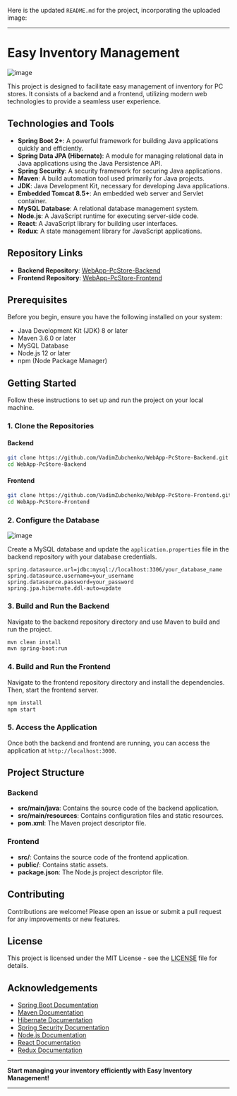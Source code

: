 Here is the updated `README.md` for the project, incorporating the uploaded image:

---

# Easy Inventory Management

![image](https://github.com/VadimZubchenko/WebApp-PcStore-Backend/assets/36922064/8ac9ffbe-dfb3-4fac-9448-ab67142491e7)


This project is designed to facilitate easy management of inventory for PC stores. It consists of a backend and a frontend, utilizing modern web technologies to provide a seamless user experience.

## Technologies and Tools

- **Spring Boot 2+**: A powerful framework for building Java applications quickly and efficiently.
- **Spring Data JPA (Hibernate)**: A module for managing relational data in Java applications using the Java Persistence API.
- **Spring Security**: A security framework for securing Java applications.
- **Maven**: A build automation tool used primarily for Java projects.
- **JDK**: Java Development Kit, necessary for developing Java applications.
- **Embedded Tomcat 8.5+**: An embedded web server and Servlet container.
- **MySQL Database**: A relational database management system.
- **Node.js**: A JavaScript runtime for executing server-side code.
- **React**: A JavaScript library for building user interfaces.
- **Redux**: A state management library for JavaScript applications.

## Repository Links

- **Backend Repository**: [WebApp-PcStore-Backend](https://github.com/VadimZubchenko/WebApp-PcStore-Backend.git)
- **Frontend Repository**: [WebApp-PcStore-Frontend](https://github.com/VadimZubchenko/WebApp-PcStore-Frontend.git)

## Prerequisites

Before you begin, ensure you have the following installed on your system:

- Java Development Kit (JDK) 8 or later
- Maven 3.6.0 or later
- MySQL Database
- Node.js 12 or later
- npm (Node Package Manager)

## Getting Started

Follow these instructions to set up and run the project on your local machine.

### 1. Clone the Repositories

#### Backend

```sh
git clone https://github.com/VadimZubchenko/WebApp-PcStore-Backend.git
cd WebApp-PcStore-Backend
```

#### Frontend

```sh
git clone https://github.com/VadimZubchenko/WebApp-PcStore-Frontend.git
cd WebApp-PcStore-Frontend
```

### 2. Configure the Database

![image](https://github.com/VadimZubchenko/WebApp-PcStore-Frontend/assets/36922064/0dd4223d-5e87-40ae-851f-c049cd60b96f)

Create a MySQL database and update the `application.properties` file in the backend repository with your database credentials.

```properties
spring.datasource.url=jdbc:mysql://localhost:3306/your_database_name
spring.datasource.username=your_username
spring.datasource.password=your_password
spring.jpa.hibernate.ddl-auto=update
```

### 3. Build and Run the Backend

Navigate to the backend repository directory and use Maven to build and run the project.

```sh
mvn clean install
mvn spring-boot:run
```

### 4. Build and Run the Frontend

Navigate to the frontend repository directory and install the dependencies. Then, start the frontend server.

```sh
npm install
npm start
```

### 5. Access the Application

Once both the backend and frontend are running, you can access the application at `http://localhost:3000`.

## Project Structure

### Backend

- **src/main/java**: Contains the source code of the backend application.
- **src/main/resources**: Contains configuration files and static resources.
- **pom.xml**: The Maven project descriptor file.

### Frontend

- **src/**: Contains the source code of the frontend application.
- **public/**: Contains static assets.
- **package.json**: The Node.js project descriptor file.

## Contributing

Contributions are welcome! Please open an issue or submit a pull request for any improvements or new features.

## License

This project is licensed under the MIT License - see the [LICENSE](LICENSE) file for details.

## Acknowledgements

- [Spring Boot Documentation](https://docs.spring.io/spring-boot/docs/current/reference/html/)
- [Maven Documentation](https://maven.apache.org/guides/index.html)
- [Hibernate Documentation](https://hibernate.org/orm/documentation/)
- [Spring Security Documentation](https://spring.io/projects/spring-security)
- [Node.js Documentation](https://nodejs.org/en/docs/)
- [React Documentation](https://reactjs.org/docs/getting-started.html)
- [Redux Documentation](https://redux.js.org/introduction/getting-started)

---

**Start managing your inventory efficiently with Easy Inventory Management!**

---
